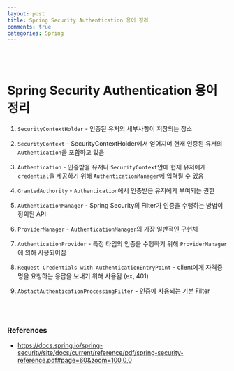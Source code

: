 ```yaml
---
layout: post
title: Spring Security Authentication 용어 정리
comments: true
categories: Spring 
---
```


<br/><br/>

# Spring Security Authentication 용어 정리

1. `SecurityContextHolder` - 인증된 유저의 세부사항이 저장되는 장소

2. `SecurityContext` - SecurityContextHolder에서 얻어지며 현재 인증된 유저의 `Authentication`을 포함하고 있음

3. `Authentication` - 인증받을 유저나 `SecurityContext`안에 현재 유저에게 `credential`을 제공하기 위해 `AuthenticationManager`에 입력될 수 있음

4. `GrantedAuthority` - `Authentication`에서 인증받은 유저에게 부여되는 권한

5. `AuthenticationManager` - Spring Security의 Filter가 인증을 수행하는 방법이 정의된 API

6. `ProviderManager` - `AuthenticationManager`의 가장 일반적인 구현체

7. `AuthenticationProvider` - 특정 타입의 인증을 수행하기 위해 `ProviderManager`에 의해 사용되어짐

8. `Request Credentials with AuthenticationEntryPoint` - client에게 자격증명을 요청하는 응답을 보내기 위해 사용됨 (ex, 401)

9. `AbstactAuthenticationProcessingFilter` - 인증에 사용되는 기본 Filter

<br/><br/>

### References
  - https://docs.spring.io/spring-security/site/docs/current/reference/pdf/spring-security-reference.pdf#page=60&zoom=100,0,0

<br/><br/>
